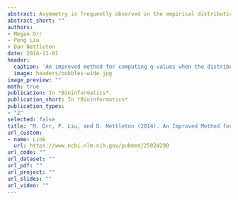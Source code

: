 ```yaml
---
abstract: Asymmetry is frequently observed in the empirical distribution of test statistics that results from the analysis of gene expression experiments. This asymmetry indicates an asymmetry in the distribution of effect sizes. A common method for identifying differentially expressed (DE) genes in a gene expression experiment while controlling false discovery rate (FDR) is Storey's q-value method. This method ranks genes based solely on the P-values from each gene in the experiment. We propose a method that alters and improves upon the q-value method by taking the sign of the test statistics, in addition to the P-values, into account. Through two simulation studies (one involving independent normal data and one involving microarray data), we show that the proposed method, when compared with the traditional q-value method, generally provides a better ranking for genes as well as a higher number of truly DE genes declared to be DE, while still adequately controlling FDR. We illustrate the proposed method by analyzing two microarray datasets, one from an experiment of thale cress seedlings and the other from an experiment of maize leaves.
abstract_short: ""
authors:
- Megan Orr 
- Peng Liu  
- Dan Nettleton
date: 2014-11-01
header:
  caption: 'An improved method for computing q-values when the distribution of effect sizes is asymmetric'
  image: headers/bubbles-wide.jpg
image_preview: ""
math: true
publication: In *Bioinformatics*.
publication_short: In *Bioinformatics*
publication_types:
- "2"
selected: false
title: "M. Orr, P. Liu, and D. Nettleton (2014). An Improved Method for Computing Q-values when the Distribution of Effect Sizes is Asymmetric. Bioinformatics, 30(21):3044-3053."
url_custom:
- name: Link
  url: https://www.ncbi.nlm.nih.gov/pubmed/25024290
url_code: ""
url_dataset: ""
url_pdf: ""
url_project: ""
url_slides: ""
url_video: ""
---
```

